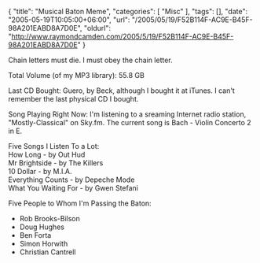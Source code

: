 {
	"title": "Musical Baton Meme",
	"categories": [
		"Misc"
	],
	"tags": [],
	"date": "2005-05-19T10:05:00+06:00",
	"url": "/2005/05/19/F52B114F-AC9E-B45F-98A201EABD8A7D0E",
	"oldurl": "http://www.raymondcamden.com/2005/5/19/F52B114F-AC9E-B45F-98A201EABD8A7D0E"
}

Chain letters must die. I must obey the chain letter.

Total Volume (of my MP3 library): 55.8 GB

Last CD Bought: Guero, by Beck, although I bought it at iTunes. I can't remember the last physical CD I bought.

Song Playing Right Now: I'm listening to a sreaming Internet radio station, "Mostly-Classical" on Sky.fm. The current song is Bach - Violin Concerto 2 in E.

Five Songs I Listen To a Lot:<br>
How Long - by Out Hud<br>
Mr Brightside - by The Killers<br>
10 Dollar - by M.I.A.<br>
Everything Counts - by Depeche Mode<br>
What You Waiting For - by Gwen Stefani<br>

Five People to Whom I'm Passing the Baton:
<ul>
<li>Rob Brooks-Bilson
<li>Doug Hughes
<li>Ben Forta
<li>Simon Horwith
<li>Christian Cantrell
</ul>